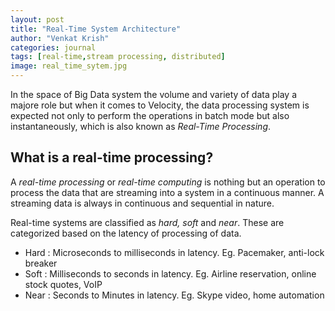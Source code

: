 ```yaml
---
layout: post
title: "Real-Time System Architecture"
author: "Venkat Krish"
categories: journal
tags: [real-time,stream processing, distributed]
image: real_time_sytem.jpg
---
```


In the space of Big Data system the volume and variety of data play a majore role but when it comes to Velocity, the data processing system is expected not only to perform the operations in batch mode but also instantaneously, which is also known as *Real-Time Processing*.

## What is a real-time processing?

A *real-time processing* or *real-time computing* is nothing but an operation to process the data that are streaming into a system in a continuous manner. A streaming data is always in continuous and sequential in nature. 

Real-time systems are classified as *hard, soft* and *near*. These are categorized based on the latency of processing of data. 
- Hard : Microseconds to milliseconds in latency. Eg. Pacemaker, anti-lock breaker
- Soft : Milliseconds to seconds in latency. Eg. Airline reservation, online stock quotes, VoIP
- Near : Seconds to Minutes in latency. Eg. Skype video, home automation


<!-- 
[Getting Started]({{ site.github.url }}{% post_url 2015-10-10-getting-started %}): getting started with installing Lagrange, whether you are completely new to using Jekyll, or simply just migrating to a new Jekyll theme. -->
